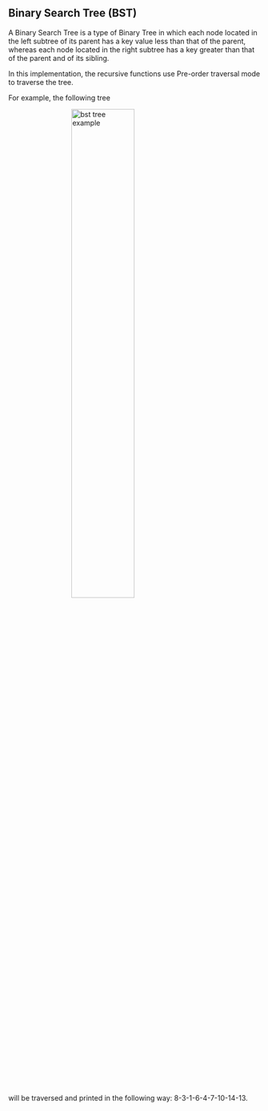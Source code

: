 ## Binary Search Tree (BST)

A Binary Search Tree is a type of Binary Tree in which each node located in the left subtree of its parent has a key value less than that of the parent, whereas each node located in the right subtree has a key greater than that of the parent and of its sibling.

In this implementation, the recursive functions use Pre-order traversal mode to traverse the tree.

For example, the following tree 

<img src="https://upload.wikimedia.org/wikipedia/commons/thumb/d/da/Binary_search_tree.svg/270px-Binary_search_tree.svg.png" alt="bst tree example" style="display: block; margin-left: auto; margin-right: auto; width: 50%;"/> 

will be traversed and printed in the following way: 8-3-1-6-4-7-10-14-13.


